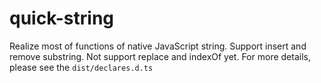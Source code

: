 # quick-string
Realize most of functions of native JavaScript string.  Support insert and remove substring. Not support replace and indexOf yet. For more details, please see the `dist/declares.d.ts`